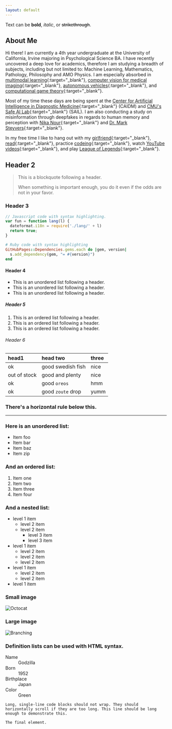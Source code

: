 ```yaml
---
layout: default
---
```


Text can be **bold**, _italic_, or ~~strikethrough~~.

## About Me

Hi there! I am currently a 4th year undergraduate at the University of California, Irvine majoring in Psychological Science BA. I have recently uncovered a deep love for academics, therefore I am studying a breadth of subjects, including but not limited to: Machine Learning, Mathematics, Pathology, Philosophy and AMO Physics. I am especially absorbed in [multimodal learning](https://youtube.com/playlist?list=PLTLz0-WCKX616TjsrgPr2wFzKF54y-ZKc){:target="_blank"}, [computer vision for medical imaging](https://github.com/peterchang77/dl_tutor/tree/master/cs190){:target="_blank"}, [autonomous vehicles](https://github.com/commaai/openpilot){:target="_blank"}, and [computational game theory](https://youtube.com/playlist?list=PLEGCF-WLh2RJBqmxvZ0_ie-mleCFhi2N4){:target="_blank"}. 

Most of my time these days are being spent at the [Center for Artificial Intelligence in Diagnostic Medicine](https://www.caidm.som.uci.edu/){:target="_blank"} (CAIDM) and [CMU's Safe AI Lab](https://safeai-lab.github.io/){:target="_blank"} (SAIL). I am also conducting a study on misinformation through deepfakes in regards to human memory and perception with [Nika Nour](https://www.forbes.com/profile/nika-nour/?sh=2a71ef2f5bcf){:target="_blank"} and [Dr. Mark Steyvers](https://steyvers.socsci.uci.edu/){:target="_blank"}. 

In my free time I like to hang out with my [girlfriend](https://www.instagram.com/k311yk_/){:target="_blank"}, [read](https://www.gutenberg.org/files/996/996-h/996-h.htm){:target="_blank"}, practice [codeing](https://www.hackerrank.com/){:target="_blank"}, watch [YouTube videos](https://www.youtube.com/watch?v=gEmHmlXrWdU){:target="_blank"}, and play [League of Legends](https://www.leagueoflegends.com/en-us/){:target="_blank"}. 

## Header 2

> This is a blockquote following a header.
>
> When something is important enough, you do it even if the odds are not in your favor.

### Header 3

```js
// Javascript code with syntax highlighting.
var fun = function lang(l) {
  dateformat.i18n = require('./lang/' + l)
  return true;
}
```

```ruby
# Ruby code with syntax highlighting
GitHubPages::Dependencies.gems.each do |gem, version|
  s.add_dependency(gem, "= #{version}")
end
```

#### Header 4

*   This is an unordered list following a header.
*   This is an unordered list following a header.
*   This is an unordered list following a header.

##### Header 5

1.  This is an ordered list following a header.
2.  This is an ordered list following a header.
3.  This is an ordered list following a header.

###### Header 6

| head1        | head two          | three |
|:-------------|:------------------|:------|
| ok           | good swedish fish | nice  |
| out of stock | good and plenty   | nice  |
| ok           | good `oreos`      | hmm   |
| ok           | good `zoute` drop | yumm  |

### There's a horizontal rule below this.

* * *

### Here is an unordered list:

*   Item foo
*   Item bar
*   Item baz
*   Item zip

### And an ordered list:

1.  Item one
1.  Item two
1.  Item three
1.  Item four

### And a nested list:

- level 1 item
  - level 2 item
  - level 2 item
    - level 3 item
    - level 3 item
- level 1 item
  - level 2 item
  - level 2 item
  - level 2 item
- level 1 item
  - level 2 item
  - level 2 item
- level 1 item

### Small image

![Octocat](https://github.githubassets.com/images/icons/emoji/octocat.png)

### Large image

![Branching](https://guides.github.com/activities/hello-world/branching.png)


### Definition lists can be used with HTML syntax.

<dl>
<dt>Name</dt>
<dd>Godzilla</dd>
<dt>Born</dt>
<dd>1952</dd>
<dt>Birthplace</dt>
<dd>Japan</dd>
<dt>Color</dt>
<dd>Green</dd>
</dl>

```
Long, single-line code blocks should not wrap. They should horizontally scroll if they are too long. This line should be long enough to demonstrate this.
```

```
The final element.
```
